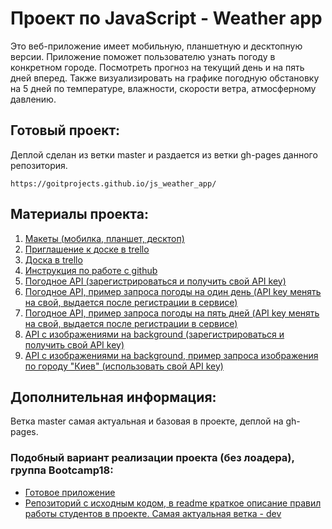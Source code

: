 # Проект по JavaScript - Weather app

Это веб-приложение имеет мобильную, планшетную и десктопную версии. Приложение
поможет пользователю узнать погоду в конкретном городе. Посмотреть прогноз на
текущий день и на пять дней вперед. Также визуализировать на графике погодную
обстановку на 5 дней по температуре, влажности, скорости ветра, атмосферному
давлению.

## Готовый проект:

Деплой сделан из ветки master и раздается из ветки gh-pages данного репозитория.

```
https://goitprojects.github.io/js_weather_app/
```

## Материалы проекта:

1. [Макеты (мобилка, планшет, десктоп)](https://drive.google.com/drive/folders/1O35xrVDSqQ2kc37iN4_Vg-TxHzBucY1A)
2. [Приглашение к доске в trello](https://trello.com/invite/b/NFrlYb3F/08c17a85122e8320a1aa8a2fc36a0f47/weather-bootcamp18)
3. [Доска в trello](https://trello.com/b/NFrlYb3F/weather-bootcamp18)
4. [Инструкция по работе с github](https://docs.google.com/document/d/1y-nMdpPIIP83rbqPYt6kM_KXMC83UPbkbxKqgaHlnfI/edit)
5. [Погодное API (зарегистрироваться и получить свой API key)](https://api.openweathermap.org)
6. [Погодное API, пример запроса погоды на один день (API key менять на свой, выдается после регистрации в сервисе)](https://api.openweathermap.org/data/2.5/weather?APPID=8defc985a5e2c764076c53bf90c6c44e&units=metric&lang=en&q=%D0%9A%D0%B8%D0%B5%D0%B2)
7. [Погодное API, пример запроса погоды на пять дней (API key менять на свой, выдается после регистрации в сервисе)](https://api.openweathermap.org/data/2.5/forecast?APPID=8defc985a5e2c764076c53bf90c6c44e&units=metric&lang=en&q=%D0%9A%D0%B8%D0%B5%D0%B2)
8. [API c изображениями на background (зарегистрироваться и получить свой API key)](https://pixabay.com/api/docs/)
9. [API c изображениями на background, пример запроса изображения по городу "Киев" (использовать свой API key)](https://pixabay.com/api/?image_type=photo&orientation=horizontal&category=buildings&q=%D0%9A%D0%B8%D0%B5%D0%B2&page=1&per_page=30&key=15364832-46e4bda7ae3c94390e1b1153f)

## Дополнительная информация:

Ветка master самая актуальная и базовая в проекте, деплой на gh-pages.

### Подобный вариант реализации проекта (без лоадера), группа Bootcamp18:

- [Готовое приложение](https://gospodar91.github.io/WeatherApp/)
- [Репозиторий с исходным кодом, в readme краткое описание правил работы студентов в проекте. Самая актуальная ветка - dev](https://github.com/Gospodar91/WeatherApp)
